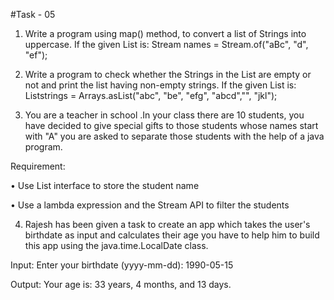 #Task - 05

1. Write a program using map() method, to convert a list of Strings into uppercase. If the given List is: Stream names = Stream.of("aBc", "d", "ef");

2. Write a program to check whether the Strings in the List are empty or not and print the list having non-empty strings. If the given List is: Liststrings = Arrays.asList("abc", "be", "efg", "abcd","", "jkl");

3. You are a teacher in school .In your class there are 10 students, you have decided to give special gifts to those students whose names start with "A" you are asked to separate those students with the help of a java program.

Requirement:

• Use List interface to store the student name

• Use a lambda expression and the Stream API to filter the students

4. Rajesh has been given a task to create an app which takes the user's birthdate as input and calculates their age you have to help him to build this app using the java.time.LocalDate class.

Input: Enter your birthdate (yyyy-mm-dd): 1990-05-15

Output: Your age is: 33 years, 4 months, and 13 days.
